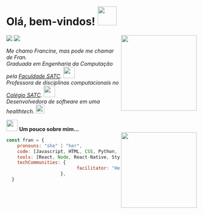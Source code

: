 
# Olá, bem-vindos! <img src="https://media.giphy.com/media/dXR4F5BlIM7E1wTHsA/giphy.gif" width="50" >

[![](https://img.shields.io/badge/Francine_Cardoso-blue?style=flat-square&labelColor=blue&logo=linkedin)](https://www.linkedin.com/in/francinecardoso/)
![](https://img.shields.io/github/followers/francinecardoso?&label=Follow&style=flat-square&logo=github)
<img align = "right" src = "https://github-readme-stats.vercel.app/api/top-langs/?username=francinecardoso&show_icons=true&theme=radical" width="200"/>  

*Me chamo Francine, mas pode me chamar de Fran.*  
*Graduada em Engenharia da Computação pela [Faculdade SATC](https://web.satc.edu.br/graduacao/engenharia-da-computacao/).* <img src="https://media.giphy.com/media/h4x6RMBru1Mx7zLWko/giphy.gif" width="30">     
*Professora de disciplinas computacionais no [Colégio SATC](https://web.satc.edu.br/curso-tecnico/informatica/).* <img src="https://media.giphy.com/media/uWzYKSRpgkWKfoSbmX/giphy.gif" width="30">   
*Desenvolvedora de software em uma healthtech.* <img src="https://media.giphy.com/media/Wozs3OfYBYobhLKjxi/giphy.gif" width="23">
</br> 

<img src="https://media.giphy.com/media/5ndklThG9vUUdTmgMn/giphy.gif" width="30"> **Um pouco sobre mim...**   
<img align='right' src="https://media.giphy.com/media/VJBOz97TCRftgQWbMJ/giphy.gif" width="200">  

```javascript
const fran = {
    pronouns: "she" | "her",
    code: [Javascript, HTML, CSS, Python, Java],
    tools: [React, Node, React-Native, Styled-Components],
    techCommunities: {
                          facilitator: "HelloWomen",
                    },
  }
```

<!--
Inspirado em https://github.com/Thaiane/Thaiane


